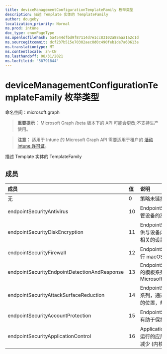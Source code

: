 ```yaml
---
title: deviceManagementConfigurationTemplateFamily 枚举类型
description: 描述 Template 实体的 TemplateFamily
author: dougeby
localization_priority: Normal
ms.prod: intune
doc_type: enumPageType
ms.openlocfilehash: 5a4544dfbd9f87114d7e1cc83102a88aaa1a2c1d
ms.sourcegitcommit: dcf237b515e70302aec0d0c490feb1de7a60613e
ms.translationtype: MT
ms.contentlocale: zh-CN
ms.lasthandoff: 08/31/2021
ms.locfileid: "58791844"
---
```

# <a name="devicemanagementconfigurationtemplatefamily-enum-type"></a>deviceManagementConfigurationTemplateFamily 枚举类型

命名空间：microsoft.graph

> **重要提示：** Microsoft Graph /beta 版本下的 API 可能会更改;不支持生产使用。

> **注意：** 适用于 Intune 的 Microsoft Graph API 需要适用于租户的 [活动 Intune 许可证](https://go.microsoft.com/fwlink/?linkid=839381)。

描述 Template 实体的 TemplateFamily

## <a name="members"></a>成员
|成员|值|说明|
|:---|:---|:---|
|无|0|策略未链接到模板时，模板系列默认为|
|endpointSecurityAntivirus|10 |EndpointSecurity 防病毒的模板系列，用于管理托管设备的离散防病毒设置组|
|endpointSecurityDiskEncryption|11 |EndpointSecurityDiskEncryption 的模板系列，提供与设备内置加密方法（如 FileVault 或 BitLocker）相关的设置|
|endpointSecurityFirewall|12 |EndpointSecurityFirewall 的模板系列，可帮助为运行 macOS 和 Windows 10|
|endpointSecurityEndpointDetectionAndResponse|13|EndpointSecurityEndpointDetectionAndResponse 的模板系列，便于管理 EDR 设置，将设备载入 Microsoft Defender for Endpoint|
|endpointSecurityAttackSurfaceReduction|14 |EndpointSecurityAttackSurfaceReduction 的模板系列，通过最大程度地减少组织易受网络威胁和攻击的位置，帮助减少攻击面|
|endpointSecurityAccountProtection|15 |EndpointSecurityAccountProtection 的模板系列，有助于保护用户的标识和帐户|
|endpointSecurityApplicationControl|16 |ApplicationControl 的模板系列，通过限制用户可以运行的应用程序和在 System Core 中运行的代码来减少 (内核) |



